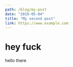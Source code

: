 ```yaml
---
path: /blog/my-post
date: "2019-05-04"
title: "My second post"
link: https://www.example.com
---
```


# hey fuck
hello there